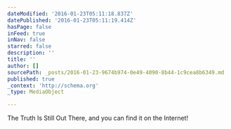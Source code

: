 ```yaml
---
dateModified: '2016-01-23T05:11:18.837Z'
datePublished: '2016-01-23T05:11:19.414Z'
hasPage: false
inFeed: true
inNav: false
starred: false
description: ''
title: ''
author: []
sourcePath: _posts/2016-01-23-9674b974-0e49-4090-8b44-1c9cea8b6349.md
published: true
_context: 'http://schema.org'
_type: MediaObject

---
```

The Truth Is Still Out There, and you can find it on the Internet!